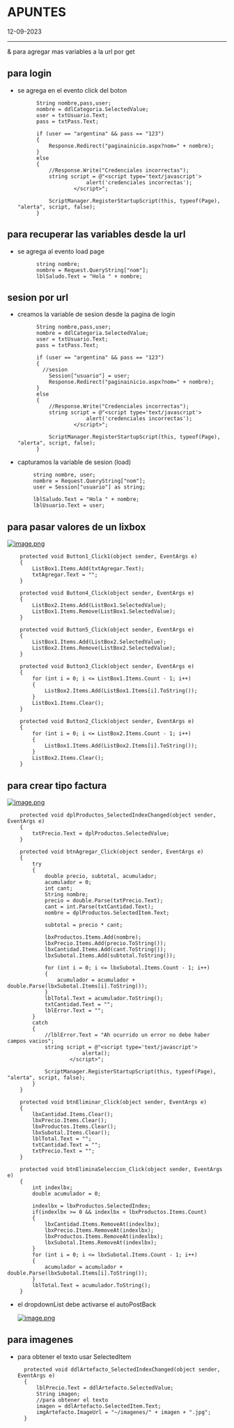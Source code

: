 # APUNTES
12-09-2023
<hr>
& para agregar mas variables a la url por get

## para login
- se agrega en el evento click del boton

            String nombre,pass,user;
            nombre = ddlCategoria.SelectedValue;
            user = txtUsuario.Text;
            pass = txtPass.Text;

            if (user == "argentina" && pass == "123")
            {
                Response.Redirect("paginainicio.aspx?nom=" + nombre);
            }
            else
            {
                //Response.Write("Credenciales incorrectas");
                string script = @"<script type='text/javascript'>
                            alert('credenciales incorrectas');
                        </script>";

                ScriptManager.RegisterStartupScript(this, typeof(Page), "alerta", script, false);
            }
## para recuperar las variables desde la url
- se agrega al evento load page
  
            string nombre;
            nombre = Request.QueryString["nom"];
            lblSaludo.Text = "Hola " + nombre;

## sesion por url
- creamos la variable de sesion desde la pagina de login

            String nombre,pass,user;
            nombre = ddlCategoria.SelectedValue;
            user = txtUsuario.Text;
            pass = txtPass.Text;

            if (user == "argentina" && pass == "123")
            {
              //sesion
                Session["usuario"] = user;
                Response.Redirect("paginainicio.aspx?nom=" + nombre);
            }
            else
            {
                //Response.Write("Credenciales incorrectas");
                string script = @"<script type='text/javascript'>
                            alert('credenciales incorrectas');
                        </script>";

                ScriptManager.RegisterStartupScript(this, typeof(Page), "alerta", script, false);
            }

 - capturamos la variable de sesion (load)

            string nombre, user;
            nombre = Request.QueryString["nom"];
            user = Session["usuario"] as string;

            lblSaludo.Text = "Hola " + nombre;
            lblUsuario.Text = user;

## para pasar valores de un lixbox

[![image.png](https://i.postimg.cc/rFQLFTqf/image.png)](https://postimg.cc/fJtPB6td)

        protected void Button1_Click1(object sender, EventArgs e)
        {
            ListBox1.Items.Add(txtAgregar.Text);
            txtAgregar.Text = "";
        }

        protected void Button4_Click(object sender, EventArgs e)
        {
            ListBox2.Items.Add(ListBox1.SelectedValue);
            ListBox1.Items.Remove(ListBox1.SelectedValue);
        }

        protected void Button5_Click(object sender, EventArgs e)
        {
            ListBox1.Items.Add(ListBox2.SelectedValue);
            ListBox2.Items.Remove(ListBox2.SelectedValue);
        }

        protected void Button3_Click(object sender, EventArgs e)
        {
            for (int i = 0; i <= ListBox1.Items.Count - 1; i++)
            {
                ListBox2.Items.Add(ListBox1.Items[i].ToString());
            }
            ListBox1.Items.Clear();
        }

        protected void Button2_Click(object sender, EventArgs e)
        {
            for (int i = 0; i <= ListBox2.Items.Count - 1; i++)
            {
                ListBox1.Items.Add(ListBox2.Items[i].ToString());
            }
            ListBox2.Items.Clear();
        }

## para crear tipo factura

[![image.png](https://i.postimg.cc/W4m8TNv3/image.png)](https://postimg.cc/3yRmZHW5)

        protected void dplProductos_SelectedIndexChanged(object sender, EventArgs e)
        {
            txtPrecio.Text = dplProductos.SelectedValue;
        }

        protected void btnAgregar_Click(object sender, EventArgs e)
        {
            try
            {
                double precio, subtotal, acumulador;
                acumulador = 0;
                int cant;
                String nombre;
                precio = double.Parse(txtPrecio.Text);
                cant = int.Parse(txtCantidad.Text);
                nombre = dplProductos.SelectedItem.Text;

                subtotal = precio * cant;

                lbxProductos.Items.Add(nombre);
                lbxPrecio.Items.Add(precio.ToString());
                lbxCantidad.Items.Add(cant.ToString());
                lbxSubotal.Items.Add(subtotal.ToString());

                for (int i = 0; i <= lbxSubotal.Items.Count - 1; i++)
                {
                    acumulador = acumulador + double.Parse(lbxSubotal.Items[i].ToString());
                }
                lblTotal.Text = acumulador.ToString();
                txtCantidad.Text = "";
                lblError.Text = "";
            }
            catch
            {
                //lblError.Text = "Ah ocurrido un error no debe haber campos vacios";
                string script = @"<script type='text/javascript'>
                            alerta();
                        </script>";

                ScriptManager.RegisterStartupScript(this, typeof(Page), "alerta", script, false);
            }
        }

        protected void btnEliminar_Click(object sender, EventArgs e)
        {
            lbxCantidad.Items.Clear();
            lbxPrecio.Items.Clear();
            lbxProductos.Items.Clear();
            lbxSubotal.Items.Clear();
            lblTotal.Text = "";
            txtCantidad.Text = "";
            txtPrecio.Text = "";
        }

        protected void btnEliminaSeleccion_Click(object sender, EventArgs e)
        {
            int indexlbx;
            double acumulador = 0;

            indexlbx = lbxProductos.SelectedIndex;
            if(indexlbx >= 0 && indexlbx < lbxProductos.Items.Count)
            {
                lbxCantidad.Items.RemoveAt(indexlbx);
                lbxPrecio.Items.RemoveAt(indexlbx);
                lbxProductos.Items.RemoveAt(indexlbx);
                lbxSubotal.Items.RemoveAt(indexlbx);
            }
            for (int i = 0; i <= lbxSubotal.Items.Count - 1; i++)
            {
                acumulador = acumulador + double.Parse(lbxSubotal.Items[i].ToString());
            }
            lblTotal.Text = acumulador.ToString();
        }
- el dropdownList debe activarse el autoPostBack

  [![image.png](https://i.postimg.cc/D0GdpnBn/image.png)](https://postimg.cc/2LzZVpsK)

## para imagenes
- para obtener el texto usar SelectedItem

        protected void ddlArtefacto_SelectedIndexChanged(object sender, EventArgs e)
        {
            lblPrecio.Text = ddlArtefacto.SelectedValue;
            String imagen;
            //para obtener el texto
            imagen = ddlArtefacto.SelectedItem.Text;
            imgArtefacto.ImageUrl = "~/imagenes/" + imagen + ".jpg";
        }
